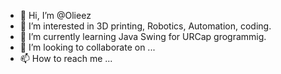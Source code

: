 - 👋 Hi, I’m @Olieez
- 👀 I’m interested in 3D printing, Robotics, Automation, coding.
- 🌱 I’m currently learning Java Swing for URCap grogrammig.
- 💞️ I’m looking to collaborate on ...
- 📫 How to reach me ...

<!---
Olieez/Olieez is a ✨ special ✨ repository because its `README.md` (this file) appears on your GitHub profile.
You can click the Preview link to take a look at your changes.
--->
